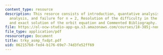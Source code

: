 ```yaml
---
content_type: resource
description: This resorce consists of introduction, quantative analysis, Quantitative
  analysis, and failure for n = 2, Resolution of the difficulty in the case n = 2,
  and exact solution of the orbit equation and Commented Bibliography.
file: https://ol-ocw-studio-app-qa.s3.amazonaws.com/courses/18-385j-nonlinear-dynamics-and-chaos-fall-2004/062157b8fed4b17669e774d3fe52ff69_trky_asmp_fxdpt.pdf
file_type: application/pdf
resourcetype: Document
title: trky_asmp_fxdpt.pdf
uid: 062157b8-fed4-b176-69e7-74d3fe52ff69
---
```

